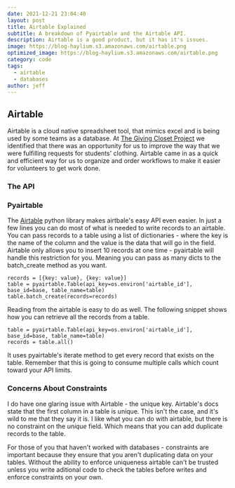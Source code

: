 ```yaml
---
date: 2021-12-21 23:04:40
layout: post
title: Airtable Explained
subtitle: A breakdown of Pyairtable and the Airtable API.
description: Airtable is a good product, but it has it's issues.
image: https://blog-haylium.s3.amazonaws.com/airtable.png
optimized_image: https://blog-haylium.s3.amazonaws.com/airtable.png
category: code
tags:
  - airtable
  - databases
author: jeff
---
```

## Airtable
Airtable is a cloud native spreadsheet tool, that mimics excel and is being used by some teams as a database.
At <a href="https://givingclosetproject.org">The Giving Closet Project</a> we identified that there was an opportunity
for us to improve the way that we were fulfilling requests for students' clothing. Airtable came in as a quick and 
efficient way for us to organize and order workflows to make it easier for volunteers to get work done.

### The API

### Pyairtable
The <a href="https://pyairtable.readthedocs.io/">Airtable</a> python library makes airtbale's easy API even easier. In just a few lines you can do most of what is needed to write records to an airtable. You can pass records to a table using a list of dictionaries - where the key is the name of the column and the value is the data that will go in the field. Airtable only allows you to insert 10 records at one time - pyairtable will handle this restriction for you. Meaning you can pass as many dicts to the batch_create method as you want.

```
records = [{key: value}, {key: value}]
table = pyairtable.Table(api_key=os.environ['airtable_id'], base_id=base, table_name=table)
table.batch_create(records=records)
```

Reading from the airtable is easy to do as well. The following snippet shows how you can retrieve all
the records from a table.
```
table = pyairtable.Table(api_key=os.environ['airtable_id'], base_id=base, table_name=table)
records = table.all()
```
It uses pyairtable's iterate method to get every record that exists on the table. Remember that this
is going to consume multiple calls which count toward your API limits.


### Concerns About Constraints
I do have one glaring issue with Airtable - the unique key. Airtable's docs state that the first column
in a table is unique. This isn't the case, and it's wild to me that they say it is. I like what you can do
with airtable, but there is no constraint on the <em>unique</em> field. Which means that you can add
duplicate records to the table.

For those of you that haven't worked with databases - constraints are important because they ensure that you
aren't duplicating data on your tables. Without the ability to enforce uniqueness airtable can't be trusted
unless you write aditional code to check the tables before writes and enforce constraints on your own.

